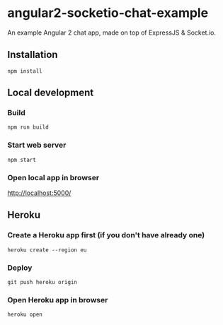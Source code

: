 # angular2-socketio-chat-example
An example Angular 2 chat app, made on top of ExpressJS &amp; Socket.io.

## Installation

```
npm install
```

## Local development

### Build

```
npm run build
```

### Start web server

```
npm start
```

### Open local app in browser

[http://localhost:5000/](http://localhost:5000/)

## Heroku

### Create a Heroku app first (if you don't have already one)

```
heroku create --region eu
```

### Deploy

```
git push heroku origin
```

### Open Heroku app in browser

```
heroku open
```

